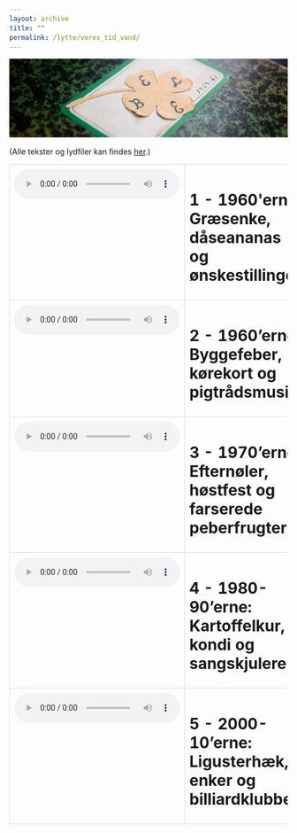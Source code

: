 ```yaml
---
layout: archive
title: ""
permalink: /lytte/vores_tid_vand/
---
```


<p align="center"><img src="/images/tid/vand.jpg"/></p>

<style>
    table {
        border-collapse: collapse;
        width: 100%;
    }
    th, td {
        border: 1px solid #dddddd;
        padding: 8px;
        text-align: left;
    }
    /* Customize width for specific columns */
    th:nth-child(1), td:nth-child(1) {
        width: 20%; /* First column */
    }
    th:nth-child(2), td:nth-child(2) {
        width: 80%; /* Second column */
    }
</style>

(Alle tekster og lydfiler kan findes [her](https://natmus.dk/vorestid/podcast-vandrebogen/).)
<table align="center" cellspacing="5" style="text-align: left" width="100%">
<tr>
<td style="vertical-align: top;"> <audio controls src="https://api.spreaker.com/v2/episodes/53868505/ondemand.mp3"></audio> </td>
<td><h1> 1 - 1960'erne: Græsenke, dåseananas og ønskestillingen </h1></td>
<td><a href="https://natmus.dk/fileadmin/user_upload/Editor/natmus/Vores_Tid/Transskriptioner/Vandrebogen/E1_VANDREBOGEN.pdf">text</a></td>
</tr>

<tr>
<td style="vertical-align: top;"> <audio controls src="https://api.spreaker.com/v2/episodes/53869585/ondemand.mp3"></audio> </td>
<td><h1> 2 - 1960’erne: Byggefeber, kørekort og pigtrådsmusik </h1></td>
<td><a href="https://natmus.dk/fileadmin/user_upload/Editor/natmus/Vores_Tid/Transskriptioner/Vandrebogen/E2_VANDREBOGEN.pdf">text</a></td>
</tr>

<tr>
<td style="vertical-align: top;"> <audio controls src="https://api.spreaker.com/v2/episodes/53869604/ondemand.mp3"></audio> </td>
<td><h1> 3 - 1970’erne: Efternøler, høstfest og farserede peberfrugter </h1></td>
<td><a href="https://natmus.dk/fileadmin/user_upload/Editor/natmus/Vores_Tid/Transskriptioner/Vandrebogen/E3_VANDREBOGEN.pdf">text</a></td>
</tr>

<tr>
<td style="vertical-align: top;"> <audio controls src="https://api.spreaker.com/v2/episodes/53869621/ondemand.mp3"></audio> </td>
<td><h1> 4 - 1980-90’erne: Kartoffelkur, kondi og sangskjulere </h1></td>
<td><a href="https://natmus.dk/fileadmin/user_upload/Editor/natmus/Vores_Tid/Transskriptioner/Vandrebogen/E4_VANDREBOGEN.pdf">text</a></td>
</tr>

<tr>
<td style="vertical-align: top;"> <audio controls src="https://api.spreaker.com/v2/episodes/53869633/ondemand.mp3"></audio> </td>
<td><h1> 5 - 2000-10’erne: Ligusterhæk, enker og billiardklubben </h1></td>
<td><a href="https://natmus.dk/fileadmin/user_upload/Editor/natmus/Vores_Tid/Transskriptioner/Vandrebogen/E5_VANDREBOGEN.pdf">text</a></td>
</tr>
</table>